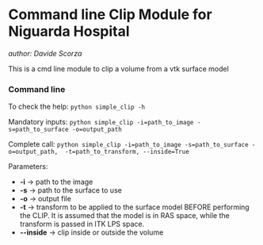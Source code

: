 # Command line Clip Module for Niguarda Hospital
*author: Davide Scorza*

This is a cmd line module to clip a volume from a vtk surface model

### Command line

To check the help: 
`python simple_clip -h`

Mandatory inputs: 
`python simple_clip -i=path_to_image -s=path_to_surface -o=output_path`

Complete call:
`python simple_clip -i=path_to_image -s=path_to_surface -o=output_path, 
-t=path_to_transform, --inside=True`

Parameters: 
*  **-i** -> path to the image
*  **-s** -> path to the surface to use
*  **-o** -> output file
*  **-t** -> transform to be applied to the surface model BEFORE performing the 
         CLIP. It is assumed that the model is in RAS space, while the transform 
         is passed in ITK LPS space.
*  **--inside** -> clip inside or outside the volume